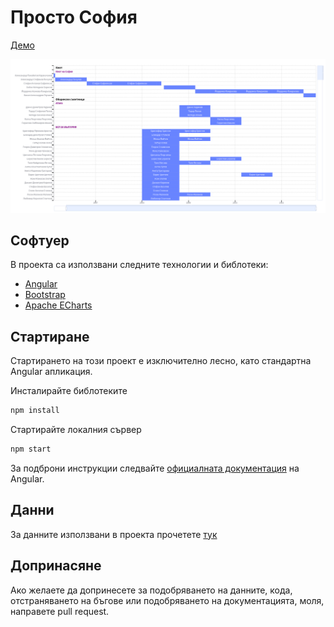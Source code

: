 # Просто София

[Демо](https://ibbk-rnd.github.io/just-sofia)

![Cover](public/images/cover.png)

## Софтуер

В проекта са използвани следните технологии и библотеки:

- [Angular](https://angular.dev/installation)
- [Bootstrap](https://getbootstrap.com/)
- [Apache ECharts](https://echarts.apache.org/examples/en/index.html)

## Стартиране

Стартирането на този проект е изключително лесно, като стандартна Angular апликация.

Инсталирайте библотеките

```bash
npm install
```

Стартирайте локалния сървер

```bash
npm start
```

За подброни инструкции следвайте [официалната документация](https://angular.dev/installation) на Angular.

## Данни

За данните използвани в проекта прочетете [тук](public/data/README.md)

## Допринасяне

Ако желаете да допринесете за подобряването на данните, кода, отстраняването на бъгове или подобряването на документацията, моля, направете pull request.  
